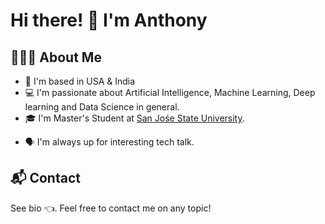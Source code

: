 # Hi there! 👋 I'm Anthony

## 👨🏻‍💻 About Me

* 📍 I'm based in USA & India
* 💻 I'm passionate about Artificial Intelligence, Machine Learning, Deep learning and Data Science in general.
* 🎓 I'm Master's Student at [San Jośe State University]((https://www.sjsu.edu/)).
<!-- * 📝 I  enjoy writing AI-related articles on my blog [My Brain Cells](http://mybraincells.com/). ---->
*  🗣 I'm always up for interesting tech talk.

## 📬 Contact

See bio 👈. Feel free to contact me on any topic!


<!--
Here are some ideas to get you started:

- 🔭 I’m currently working on ...
- 🌱 I’m currently learning ...
- 👯 I’m looking to collaborate on ...
- 🤔 I’m looking for help with ...
- 💬 Ask me about ...
- 📫 How to reach me: ...
- 😄 Pronouns: ...
- ⚡ Fun fact: ...
-->
